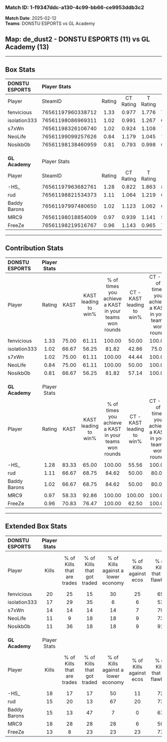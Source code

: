 ### Match ID: 1-f9347ddc-a130-4c99-bb66-ce9953ddb3c2  
**Match Date**: 2025-02-12  
**Teams**: DONSTU ESPORTS vs GL Academy  

## **Map**: de_dust2 - DONSTU ESPORTS (11) vs GL Academy (13)  
---  

## Box Stats  

| **DONSTU ESPORTS** | Player Stats      |        |           |          |       |      |       |         |        |      |     |
| :- | :- | :-: | :-: | :-: | :-: | :-: | :-: | :-: | :-: | :-: | :-: |
| Player             | SteamID           | Rating | CT Rating | T Rating | KAST  | ADR  | Kills | Assists | Deaths | K/D  | HS% |
| fenvicious         | 76561197960338712 |  1.33  |   0.977   |  1.776   | 75.00 | 85.9 |  20   |    4    |   13   | 1.54 | 60  |
| isolation333       | 76561198086969311 |  1.02  |   0.991   |  1.267   | 66.67 | 73.9 |  17   |    5    |   18   | 0.94 | 76  |
| s7xWn              | 76561198326106740 |  1.02  |   0.924   |  1.108   | 75.00 | 65.9 |  14   |    6    |   15   | 0.93 | 28  |
| NeoLife            | 76561199099257626 |  0.84  |   1.179   |  1.045   | 75.00 | 60.0 |  11   |    4    |   17   | 0.65 | 54  |
| Nosikb0b           | 76561198138460959 |  0.81  |   0.793   |  0.998   | 66.67 | 65.9 |  11   |    7    |   17   | 0.65 | 36  |
|                    |                   |        |           |          |       |      |       |         |        |      |     |
|                    |                   |        |           |          |       |      |       |         |        |      |     |
|                    |                   |        |           |          |       |      |       |         |        |      |     |
| **GL Academy**     | Player Stats      |        |           |          |       |      |       |         |        |      |     |
| Player             | SteamID           | Rating | CT Rating | T Rating | KAST  | ADR  | Kills | Assists | Deaths | K/D  | HS% |
| -HS_               | 76561197963682761 |  1.28  |   0.822   |  1.863   | 83.33 | 88.5 |  18   |    7    |   16   | 1.13 | 38  |
| rud                | 76561198821534373 |  1.11  |   1.064   |  1.219   | 66.67 | 81.1 |  15   |    7    |   12   | 1.25 | 33  |
| Baddy Barons       | 76561197997480650 |  1.02  |   1.123   |  1.062   | 66.67 | 77.2 |  15   |    5    |   15   | 1.00 | 93  |
| MRC9               | 76561198018854009 |  0.97  |   0.939   |  1.141   | 58.33 | 67.2 |  18   |    0    |   17   | 1.06 | 61  |
| FreeZe             | 76561198219516767 |  0.96  |   1.143   |  0.965   | 70.83 | 62.4 |  13   |    7    |   14   | 0.93 | 61  |
---  

## Contribution Stats  

| **DONSTU ESPORTS** | Player Stats |       |                      |                                                        |                           |                                                             |                          |                                                            |
| :- | :-: | :-: | :-: | :-: | :-: | :-: | :-: | :-: |
| Player             |    Rating    | KAST  | KAST leading to win% | % of times you achieve a KAST in your teams won rounds | CT - KAST leading to win% | CT - % of times you achieve a KAST in your teams won rounds | T - KAST leading to win% | T - % of times you achieve a KAST in your teams won rounds |
| fenvicious         |     1.33     | 75.00 |        61.11         |                         100.00                         |           50.00           |                           100.00                            |          70.00           |                           100.00                           |
| isolation333       |     1.02     | 66.67 |        56.25         |                         81.82                          |           42.86           |                            75.00                            |          66.67           |                           85.71                            |
| s7xWn              |     1.02     | 75.00 |        61.11         |                         100.00                         |           44.44           |                           100.00                            |          77.78           |                           100.00                           |
| NeoLife            |     0.84     | 75.00 |        61.11         |                         100.00                         |           50.00           |                           100.00                            |          70.00           |                           100.00                           |
| Nosikb0b           |     0.81     | 66.67 |        56.25         |                         81.82                          |           57.14           |                           100.00                            |          55.56           |                           71.43                            |
|                    |              |       |                      |                                                        |                           |                                                             |                          |                                                            |
|                    |              |       |                      |                                                        |                           |                                                             |                          |                                                            |
|                    |              |       |                      |                                                        |                           |                                                             |                          |                                                            |
| **GL Academy**     | Player Stats |       |                      |                                                        |                           |                                                             |                          |                                                            |
| Player             |    Rating    | KAST  | KAST leading to win% | % of times you achieve a KAST in your teams won rounds | CT - KAST leading to win% | CT - % of times you achieve a KAST in your teams won rounds | T - KAST leading to win% | T - % of times you achieve a KAST in your teams won rounds |
| -HS_               |     1.28     | 83.33 |        65.00         |                         100.00                         |           55.56           |                           100.00                            |          72.73           |                           100.00                           |
| rud                |     1.11     | 66.67 |        68.75         |                         84.62                          |           50.00           |                            80.00                            |          87.50           |                           87.50                            |
| Baddy Barons       |     1.02     | 66.67 |        68.75         |                         84.62                          |           50.00           |                            80.00                            |          87.50           |                           87.50                            |
| MRC9               |     0.97     | 58.33 |        92.86         |                         100.00                         |          100.00           |                           100.00                            |          88.89           |                           100.00                           |
| FreeZe             |     0.96     | 70.83 |        76.47         |                         100.00                         |           62.50           |                           100.00                            |          88.89           |                           100.00                           |
---  

## Extended Box Stats  

| **DONSTU ESPORTS** | Player Stats |                            |                            |                                    |                         |                              |                                 |        |                             |                                     |                          |                               |                            |
| :- | :-: | :-: | :-: | :-: | :-: | :-: | :-: | :-: | :-: | :-: | :-: | :-: | :-: |
| Player             |    Kills     | % of Kills that are trades | % of Kills that got traded | % of Kills against a lower economy | % of Kills against ecos | % of Kills that are flawless | % of Kills that are close duels | Deaths | % of Deaths that get traded | % of Deaths against a lower economy | % of Deaths against ecos | % of Deaths that are flawless | % of Deaths that are close |
| fenvicious         |      20      |             25             |             15             |                 30                 |           25            |              65              |                0                |   13   |             15              |                 15                  |            0             |              69               |             8              |
| isolation333       |      17      |             29             |             35             |                 6                  |            6            |              53              |                6                |   18   |             28              |                 28                  |            17            |              67               |             6              |
| s7xWn              |      14      |             14             |             14             |                 14                 |            7            |              79              |               14                |   15   |              7              |                 20                  |            7             |              100              |             7              |
| NeoLife            |      11      |             9              |             18             |                 18                 |            9            |              73              |                0                |   17   |             53              |                 12                  |            0             |              47               |             6              |
| Nosikb0b           |      11      |             36             |             18             |                 18                 |            9            |              91              |                0                |   17   |             24              |                 12                  |            0             |              65               |             6              |
|                    |              |                            |                            |                                    |                         |                              |                                 |        |                             |                                     |                          |                               |                            |
|                    |              |                            |                            |                                    |                         |                              |                                 |        |                             |                                     |                          |                               |                            |
|                    |              |                            |                            |                                    |                         |                              |                                 |        |                             |                                     |                          |                               |                            |
| **GL Academy**     | Player Stats |                            |                            |                                    |                         |                              |                                 |        |                             |                                     |                          |                               |                            |
| Player             |    Kills     | % of Kills that are trades | % of Kills that got traded | % of Kills against a lower economy | % of Kills against ecos | % of Kills that are flawless | % of Kills that are close duels | Deaths | % of Deaths that get traded | % of Deaths against a lower economy | % of Deaths against ecos | % of Deaths that are flawless | % of Deaths that are close |
| -HS_               |      18      |             17             |             17             |                 50                 |           11            |              72              |                0                |   16   |             19              |                 13                  |            0             |              69               |             0              |
| rud                |      15      |             20             |             13             |                 67                 |           20            |              73              |               13                |   12   |              8              |                  8                  |            8             |              83               |             8              |
| Baddy Barons       |      15      |             13             |             47             |                 7                  |            0            |              67              |               13                |   15   |             20              |                 13                  |            0             |              53               |             7              |
| MRC9               |      18      |             28             |             28             |                 28                 |            6            |              50              |                6                |   17   |             18              |                 18                  |            6             |              71               |             6              |
| FreeZe             |      13      |             8              |             23             |                 23                 |           23            |              77              |                0                |   14   |             29              |                  7                  |            0             |              64               |             0              |
